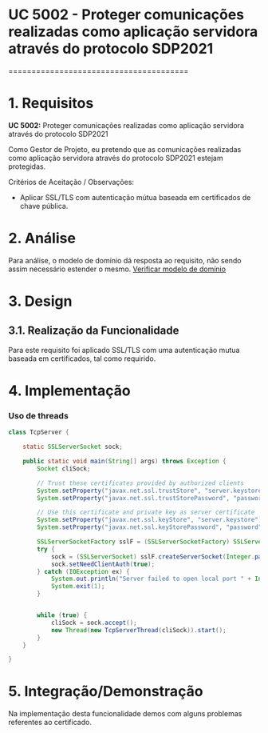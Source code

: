 # UC 5002 - Proteger comunicações realizadas como aplicação servidora através do protocolo SDP2021
=======================================


# 1. Requisitos

**UC 5002:**  Proteger comunicações realizadas como aplicação servidora através do protocolo SDP2021

Como Gestor de Projeto, eu pretendo que as comunicações realizadas como aplicação servidora através do protocolo SDP2021 estejam protegidas.

Critérios de Aceitação / Observações:
- Aplicar SSL/TLS com autenticação mútua baseada em certificados de chave pública.


# 2. Análise

Para análise, o modelo de domínio dá resposta ao requisito, não sendo assim necessário estender o mesmo. [Verificar modelo de domínio](https://bitbucket.org/1190731/lei20_21_s4_2dl_1/src/master/Modelo%20de%20Dominio.svg)

# 3. Design

## 3.1. Realização da Funcionalidade
Para este requisito foi aplicado SSL/TLS com uma autenticação mutua baseada em certificados, tal como requirido.

# 4. Implementação

### Uso de threads
```java
class TcpServer {

    static SSLServerSocket sock;

    public static void main(String[] args) throws Exception {
        Socket cliSock;

        // Trust these certificates provided by authorized clients
        System.setProperty("javax.net.ssl.trustStore", "server.keystore");
        System.setProperty("javax.net.ssl.trustStorePassword", "password");

        // Use this certificate and private key as server certificate
        System.setProperty("javax.net.ssl.keyStore", "server.keystore");
        System.setProperty("javax.net.ssl.keyStorePassword", "password");

        SSLServerSocketFactory sslF = (SSLServerSocketFactory) SSLServerSocketFactory.getDefault();
        try {
            sock = (SSLServerSocket) sslF.createServerSocket(Integer.parseInt(Application.settings().getPortAutomatictaskExecutor()));
            sock.setNeedClientAuth(true);
        } catch (IOException ex) {
            System.out.println("Server failed to open local port " + Integer.parseInt(Application.settings().getPortAutomatictaskExecutor()));
            System.exit(1);
        }


        while (true) {
            cliSock = sock.accept();
            new Thread(new TcpServerThread(cliSock)).start();
        }
    }

}
```

# 5. Integração/Demonstração

Na implementação desta funcionalidade demos com alguns problemas referentes ao certificado.
